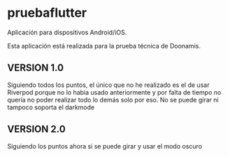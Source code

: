 # pruebaflutter

Aplicación para dispositivos Android/iOS.

Esta aplicación está realizada para la prueba técnica de Doonamis.


## VERSION 1.0
 Siguiendo todos los puntos, el único que no he realizado es el de usar Riverpod porque no lo habia usado anteriormente 
 y por falta de tiempo no quería no poder realizar todo lo demás solo por eso. 
 No se puede girar ni tampoco soporta el darkmode
 
## VERSION 2.0 
 Siguiendo los puntos ahora si se puede girar y usar el modo oscuro 